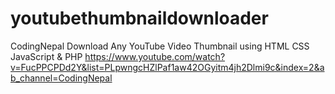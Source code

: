 # youtubethumbnaildownloader

CodingNepal
Download Any YouTube Video Thumbnail using HTML CSS JavaScript & PHP
https://www.youtube.com/watch?v=FucPPCPDd2Y&list=PLpwngcHZlPaf1aw42OGyitm4jh2Dlmi9c&index=2&ab_channel=CodingNepal
